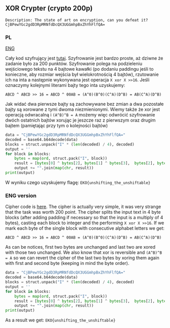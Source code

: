 ﻿## XOR Crypter (crypto 200p)

	Description: The state of art on encryption, can you defeat it?
	CjBPewYGc2gdD3RpMRNfdDcQX3UGGmhpBxZhYhFlfQA= 

### PL
[ENG](#eng-version)

Cały kod szyfrujący jest [tutaj](shiftcrypt.py).
Szyfrowanie jest bardzo proste, aż dziwne że zadanie było za 200 punktów. Szyfrowanie polega na podzieleniu wejściowego tekstu na 4 bajtowe kawałki (po dodaniu paddingu jeśli to konieczne, aby rozmiar wejścia był wielokrotnością 4 bajtów), rzutowanie ich na inta a następnie wykonywana jest operacja `X xor X >>16`. Jeśli oznaczymy kolejnymi literami bajty tego inta uzyskujemy: 

`ABCD ^ ABCD >> 16 = ABCD ^ 00AB = (A^0)(B^0)(C^A)(D^B) = AB(C^A)(D^B)`

Jak widać dwa pierwsze bajty są zachowywane bez zmian a dwa pozostałe bajty są xorowane z tymi dwoma niezmienionymi. Wiemy także że xor jest operacją odwracalną i `(A^B)^B = A` możemy więc odwrócić szyfrowanie dwóch ostatnich bajtów xorując je jeszcze raz z pierwszym oraz drugim bajtem (pamiętając przy tym o kolejności bajtów)

```python
data = "CjBPewYGc2gdD3RpMRNfdDcQX3UGGmhpBxZhYhFlfQA="
decoded = base64.b64decode(data)
blocks = struct.unpack("I" * (len(decoded) / 4), decoded)
output = ''
for block in blocks:
	bytes = map(ord, struct.pack("I", block))
	result = [bytes[0] ^ bytes[2], bytes[1] ^ bytes[3],  bytes[2], bytes[3]]
	output += "".join(map(chr, result))
print(output)
```

W wyniku czego uzyskujemy flagę: `EKO{unshifting_the_unshiftable}`

### ENG version


Cipher code is [here](shiftcrypt.py).
The cipher is actually very simple, it was very strange that the task was worth 200 point. The cipher splits the input text in 4 byte blocks (after adding padding if necessary so that the input is a multiply of 4 bytes), casting each block to integer and the performing `X xor X >>16`. If we mark each byte of the single block with consecutive alphabet letters we get:

`ABCD ^ ABCD >> 16 = ABCD ^ 00AB = (A^0)(B^0)(C^A)(D^B) = AB(C^A)(D^B)`

As can be notices, first two bytes are unchanged and last two are xored with those two unchanged. We also know that xor is reversible and `(A^B)^B = A` so we can revert the cipher of the last two bytes by xoring them again with first and second byte (keeping in mind the byte order).

```python
data = "CjBPewYGc2gdD3RpMRNfdDcQX3UGGmhpBxZhYhFlfQA="
decoded = base64.b64decode(data)
blocks = struct.unpack("I" * (len(decoded) / 4), decoded)
output = ''
for block in blocks:
	bytes = map(ord, struct.pack("I", block))
	result = [bytes[0] ^ bytes[2], bytes[1] ^ bytes[3],  bytes[2], bytes[3]]
	output += "".join(map(chr, result))
print(output)
```

As a result we get: `EKO{unshifting_the_unshiftable}`
